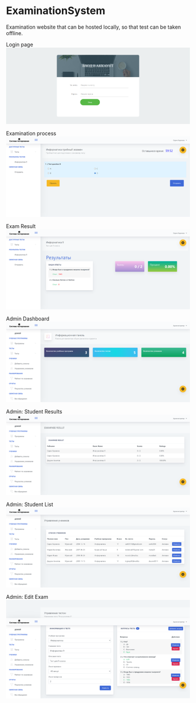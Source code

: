 # ExaminationSystem

Examination website that can be hosted locally, so that test can be taken offline.

Login page
![Login page](/screenshots/localhost_.png "Login page")

Examination process
![Examination](/screenshots/localhost_home.php_page=exam&id=14.png "Examination")

Exam Result
![Exam Result](/screenshots/localhost_home.php_page=result&id=15.png "Exam Result")

Admin Dashboard
![Admin Dashboard](/screenshots/localhost_adminpanel_admin_home.php.png "Admin Dashboard")

Admin: Student Results
![Student Results](/screenshots/localhost_adminpanel_admin_home.php_page=examinee-result.png "Student Results")

Admin: Student List
![Student List](/screenshots/localhost_adminpanel_admin_home.php_page=manage-examinee.png "Student List")

Admin: Edit Exam
![Edit Exams](/screenshots/localhost_adminpanel_admin_manage-exam.php_id=15.png "Edit Exams")

